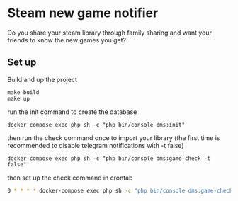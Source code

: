 # Steam new game notifier
Do you share your steam library through family sharing and want your friends to know the new games you get?

## Set up
Build and up the project
```
make build
make up
```
run the init command to create the database

```
docker-compose exec php sh -c "php bin/console dms:init"
```
then run the check command once to import your library (the first time is recommended to disable telegram notifications with -t false)
```
docker-compose exec php sh -c "php bin/console dms:game-check -t false"
```
then set up the check command in crontab
```bash
0 * * * * docker-compose exec php sh -c "php bin/console dms:game-check"
```
